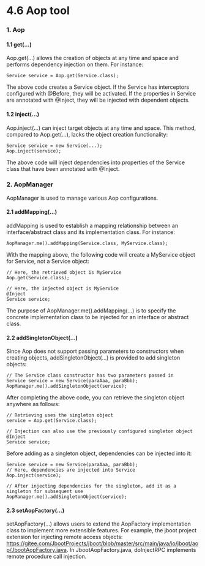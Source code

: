 # 4.6 Aop tool
### 1. Aop
#### 1.1 get(...)
Aop.get(...) allows the creation of objects at any time and space and performs dependency injection on them. For instance:
```
Service service = Aop.get(Service.class);
```
The above code creates a Service object. If the Service has interceptors configured with @Before, they will be activated. If the properties in Service are annotated with @Inject, they will be injected with dependent objects.

#### 1.2 inject(...)
Aop.inject(...) can inject target objects at any time and space. This method, compared to Aop.get(...), lacks the object creation functionality:
```
Service service = new Service(...);
Aop.inject(service);
```
The above code will inject dependencies into properties of the Service class that have been annotated with @Inject.

### 2. AopManager
AopManager is used to manage various Aop configurations.

#### 2.1 addMapping(...)
addMapping is used to establish a mapping relationship between an interface/abstract class and its implementation class. For instance:
```
AopManager.me().addMapping(Service.class, MyService.class);
```
With the mapping above, the following code will create a MyService object for Service, not a Service object:
```
// Here, the retrieved object is MyService
Aop.get(Service.class);
 
// Here, the injected object is MyService
@Inject
Service service;
```
The purpose of AopManager.me().addMapping(...) is to specify the concrete implementation class to be injected for an interface or abstract class.

#### 2.2 addSingletonObject(...)
Since Aop does not support passing parameters to constructors when creating objects, addSingletonObject(...) is provided to add singleton objects:
```
// The Service class constructor has two parameters passed in
Service service = new Service(paraAaa, paraBbb);
AopManager.me().addSingletonObject(service);
```
After completing the above code, you can retrieve the singleton object anywhere as follows:
```
// Retrieving uses the singleton object
service = Aop.get(Service.class);
 
// Injection can also use the previously configured singleton object
@Inject
Service service;
```
Before adding as a singleton object, dependencies can be injected into it:
```
Service service = new Service(paraAaa, paraBbb);
// Here, dependencies are injected into Service
Aop.inject(service);
 
// After injecting dependencies for the singleton, add it as a singleton for subsequent use
AopManager.me().addSingletonObject(service);
```
#### 2.3 setAopFactory(...)
setAopFactory(...) allows users to extend the AopFactory implementation class to implement more extensible features. For example, the jboot project extension for injecting remote access objects: https://gitee.com/JbootProjects/jboot/blob/master/src/main/java/io/jboot/aop/JbootAopFactory.java. In JbootAopFactory.java, doInjectRPC implements remote procedure call injection.